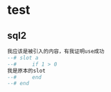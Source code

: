 # test

## sql2
```sql
我应该是被引入的内容，有我证明use成功
--# slot a
--#     if 1 > 0
我是原本的slot 
--#     end
--# end
```